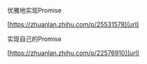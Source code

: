 优雅地实现Promise

[https://zhuanlan.zhihu.com/p/25531578](url)

实现自己的Promise

[https://zhuanlan.zhihu.com/p/22576910](url)